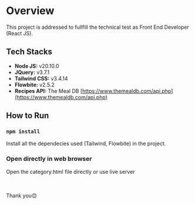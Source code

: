# Overview

This project is addressed to fullfill the technical test as Front End Developer (React JS).

## Tech Stacks

- <b>Node JS:</b> v20.10.0
- <b>JQuery:</b> v3.7.1
- <b>Tailwind CSS:</b> v3.4.14
- <b>Flowbite:</b> v2.5.2
- <b>Recipes API:</b> The Meal DB [https://www.themealdb.com/api.php](https://www.themealdb.com/api.php)

## How to Run

### `npm install`

Install all the dependecies used (Tailwind, Flowbite) in the project.

### Open directly in web browser

Open the category.html file directly or use live server


<br>
<br>
Thank you😊
